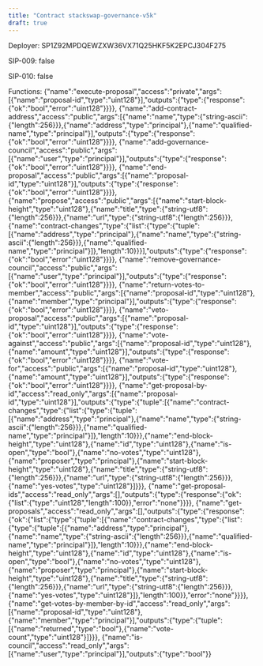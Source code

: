 ```yaml
---
title: "Contract stackswap-governance-v5k"
draft: true
---
```

Deployer: SP1Z92MPDQEWZXW36VX71Q25HKF5K2EPCJ304F275

SIP-009: false

SIP-010: false

Functions:
{"name":"execute-proposal","access":"private","args":[{"name":"proposal-id","type":"uint128"}],"outputs":{"type":{"response":{"ok":"bool","error":"uint128"}}}}, {"name":"add-contract-address","access":"public","args":[{"name":"name","type":{"string-ascii":{"length":256}}},{"name":"address","type":"principal"},{"name":"qualified-name","type":"principal"}],"outputs":{"type":{"response":{"ok":"bool","error":"uint128"}}}}, {"name":"add-governance-council","access":"public","args":[{"name":"user","type":"principal"}],"outputs":{"type":{"response":{"ok":"bool","error":"uint128"}}}}, {"name":"end-proposal","access":"public","args":[{"name":"proposal-id","type":"uint128"}],"outputs":{"type":{"response":{"ok":"bool","error":"uint128"}}}}, {"name":"propose","access":"public","args":[{"name":"start-block-height","type":"uint128"},{"name":"title","type":{"string-utf8":{"length":256}}},{"name":"url","type":{"string-utf8":{"length":256}}},{"name":"contract-changes","type":{"list":{"type":{"tuple":[{"name":"address","type":"principal"},{"name":"name","type":{"string-ascii":{"length":256}}},{"name":"qualified-name","type":"principal"}]},"length":10}}}],"outputs":{"type":{"response":{"ok":"bool","error":"uint128"}}}}, {"name":"remove-governance-council","access":"public","args":[{"name":"user","type":"principal"}],"outputs":{"type":{"response":{"ok":"bool","error":"uint128"}}}}, {"name":"return-votes-to-member","access":"public","args":[{"name":"proposal-id","type":"uint128"},{"name":"member","type":"principal"}],"outputs":{"type":{"response":{"ok":"bool","error":"uint128"}}}}, {"name":"veto-proposal","access":"public","args":[{"name":"proposal-id","type":"uint128"}],"outputs":{"type":{"response":{"ok":"bool","error":"uint128"}}}}, {"name":"vote-against","access":"public","args":[{"name":"proposal-id","type":"uint128"},{"name":"amount","type":"uint128"}],"outputs":{"type":{"response":{"ok":"bool","error":"uint128"}}}}, {"name":"vote-for","access":"public","args":[{"name":"proposal-id","type":"uint128"},{"name":"amount","type":"uint128"}],"outputs":{"type":{"response":{"ok":"bool","error":"uint128"}}}}, {"name":"get-proposal-by-id","access":"read_only","args":[{"name":"proposal-id","type":"uint128"}],"outputs":{"type":{"tuple":[{"name":"contract-changes","type":{"list":{"type":{"tuple":[{"name":"address","type":"principal"},{"name":"name","type":{"string-ascii":{"length":256}}},{"name":"qualified-name","type":"principal"}]},"length":10}}},{"name":"end-block-height","type":"uint128"},{"name":"id","type":"uint128"},{"name":"is-open","type":"bool"},{"name":"no-votes","type":"uint128"},{"name":"proposer","type":"principal"},{"name":"start-block-height","type":"uint128"},{"name":"title","type":{"string-utf8":{"length":256}}},{"name":"url","type":{"string-utf8":{"length":256}}},{"name":"yes-votes","type":"uint128"}]}}}, {"name":"get-proposal-ids","access":"read_only","args":[],"outputs":{"type":{"response":{"ok":{"list":{"type":"uint128","length":100}},"error":"none"}}}}, {"name":"get-proposals","access":"read_only","args":[],"outputs":{"type":{"response":{"ok":{"list":{"type":{"tuple":[{"name":"contract-changes","type":{"list":{"type":{"tuple":[{"name":"address","type":"principal"},{"name":"name","type":{"string-ascii":{"length":256}}},{"name":"qualified-name","type":"principal"}]},"length":10}}},{"name":"end-block-height","type":"uint128"},{"name":"id","type":"uint128"},{"name":"is-open","type":"bool"},{"name":"no-votes","type":"uint128"},{"name":"proposer","type":"principal"},{"name":"start-block-height","type":"uint128"},{"name":"title","type":{"string-utf8":{"length":256}}},{"name":"url","type":{"string-utf8":{"length":256}}},{"name":"yes-votes","type":"uint128"}]},"length":100}},"error":"none"}}}}, {"name":"get-votes-by-member-by-id","access":"read_only","args":[{"name":"proposal-id","type":"uint128"},{"name":"member","type":"principal"}],"outputs":{"type":{"tuple":[{"name":"returned","type":"bool"},{"name":"vote-count","type":"uint128"}]}}}, {"name":"is-council","access":"read_only","args":[{"name":"user","type":"principal"}],"outputs":{"type":"bool"}}

